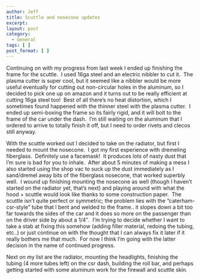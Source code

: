 ```yaml
---
author: Jeff
title: Scuttle and nosecone updates
excerpt:
layout: post
category:
  - General
tags: [ ]
post_format: [ ]
---
```

Continuing on with my progress from last week I ended up finishing the frame for the scuttle.  I used 16ga steel and an electric nibbler to cut it.  The plasma cutter is super cool, but it seemed like a nibbler would be more useful eventually for cutting out non-circular holes in the aluminum, so I decided to pick one up on amazon and it turns out to be really efficient at cutting 16ga steel too!  Best of all there’s no heat distortion, which I sometimes found happened with the thinner steel with the plasma cutter.  I ended up semi-boxing the frame so its fairly rigid, and it will bolt to the frame of the car under the dash.  I’m still waiting on the aluminum that I ordered to arrive to totally finish it off, but I need to order rivets and clecos still anyway.

With the scuttle worked out I decided to take on the radiator, but first I needed to mount the nosecone.  I got my first experience with dremeling fiberglass.  Definitely use a facemask!  It produces lots of nasty dust that I’m sure is bad for you to inhale.  After about 5 minutes of making a mess I also started using the shop vac to suck up the dust immediately as I sand/dremel away bits of the fiberglass nosecone, that worked superbly well.  I wound up finishing mounting the nosecone as well (though I haven’t started on the radiator yet, that’s next) and playing around with what the hood + scuttle would look like thanks to some construction paper.  The scuttle isn’t quite perfect or symmetric; the problem lies with the “caterham-csr-style” tube that I bent and welded to the frame.. it slopes down a bit too far towards the sides of the car and it does so more on the passenger than on the driver side by about a 1/4″.  I’m trying to decide whether I want to take a stab at fixing this somehow (adding filler material, redoing the tubing, etc..) or just continue on with the thought that I can always fix it later if it really bothers me that much.  For now I think I’m going with the latter decision in the name of continued progress.

Next on my list are the radiator, mounting the headlights, finishing the tubing (4 more tubes left) on the csr dash, building the roll bar, and perhaps getting started with some aluminum work for the firewall and scuttle skin.
